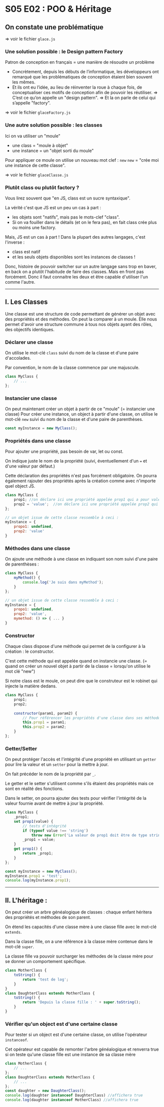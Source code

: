 # S05 E02 : POO & Héritage

## On constate une problématique

=> voir le fichier `glace.js`

### Une solution possible : le Design pattern Factory

Patron de conception en français = une manière de résoudre un problème

- Concrètement, depuis les débuts de l’informatique, les développeurs ont remarqué que les problématiques de conception étaient bien souvent les mêmes.
- Et ils ont eu l’idée, au lieu de réinventer la roue à chaque fois, de conceptualiser ces motifs de conception afin de pouvoir les réutiliser.
=> C’est ce qu’on appelle un "design pattern". 
=> Et la on parle de celui qui s’appelle "factory".

=> voir le fichier `glaceFactory.js`

### Une autre solution possible : les classes

Ici on va utiliser un "moule"
- une class = "moule à objet"
- une instance = un "objet sorti du moule"

Pour appliquer ce moule on utilise un nouveau mot clef : `new`
`new` = "crée moi une instance de cette classe".

=> voir le fichier `glaceClasse.js`


### Plutôt class ou plutôt factory ?

Vous lirez souvent que "en JS, class est un sucre syntaxique".

La vérité c'est que JS est un peu un cas à part : 
- les objets sont "natifs", mais pas le mots-clef "class". 
- Si on va fouiller dans le détails (et on le fera pas), en fait class crée plus ou moins une factory.

Mais, JS est un cas à part ! Dans la plupart des autres langages, c'est l'inverse :
- class est natif
- et les seuls objets disponibles sont les instances de classes !

Donc, histoire de pouvoir switcher sur un autre langage sans trop en baver, en back on a plutôt l'habitude de faire des classes.
Mais en front pas forcément. Donc il faut connaitre les deux et être capable d'utiliser l'un comme l'autre.

------


## I. Les Classes

Une classe est une structure de code permettant de générer un objet avec des propriétés et des méthodes. On peut la comparer à un moule. Elle nous permet d'avoir une structure commune à tous nos objets ayant des rôles, des objectifs identiques.

### Déclarer une classe

On utilise le mot-clé `class` suivi du nom de la classe et d'une paire d'accolades.

Par convention, le nom de la classe commence par une majuscule.

```js
class MyClass {
    // ...
};
```

### Instancier une classe

On peut maintenant créer un objet à partir de ce "moule" (= instancier une classe)
Pour créer une instance, un object à partir d'une classe, on utilise le mot-clé `new` suivi du nom de la classe et d'une paire de parenthèses.

```js
const myInstance = new MyClass();
```


### Propriétés dans une classe

Pour ajouter une propriété, pas besoin de var, let ou const.

On indique juste le nom de la propriété (suivi, éventuellement d'un `=` et d'une valeur par défaut.)

Cette déclaration des propriétés n'est pas forcément obligatoire. On pourra également rajouter des propriétés après la création comme avec n'importe quel object JS.

```js
class MyClass {
    prop1; //on déclare ici une propriété appelée prop1 qui a pour valeur undefined.
    prop2 = 'value';  //on déclare ici une propriété appelée prop2 qui a pour valeur par default 'value'.
};

// un objet issue de cette classe ressemble à ceci :
myInstance = {
    propo1: undefined,
    prop2: 'value'
}

```

### Méthodes dans une classe

On ajoute une méthode à une classe en indiquant son nom suivi d'une paire de parenthèses :

```js
class MyClass {
    myMethod() {
        console.log('Je suis dans myMethod');
    }
};

// un objet issue de cette classe ressemble à ceci :
myInstance = {
    propo1: undefined,
    prop2: 'value',
    mymethod: () => { ... }
}
```


### Constructor

Chaque class dispose d'une méthode qui permet de la configurer à la création : le constructor.

C'est cette méthode qui est appelée quand on instancie une classe. (= quand on créer un nouvel objet à partir de la classe = lorsqu'on utilise le mot clé "new")

Si notre class est le moule, on peut dire que le construteur est le robinet qui injecte la matière dedans.

```js
class MyClass {
    prop1;
    prop2;
    
    constructor(param1, param2) {
        // Pour référencer les propriétés d'une classe dans ses méthodes, on utilise le mot-clé `this`.
        this.prop1 = param1;
        this.prop2 = param2;
    }
};
```


### Getter/Setter

On peut protéger l'accès et l'intégrité d'une propriété en utilisant un `getter` pour lire la valeur et un `setter` pour la mettre à jour.

On fait précéder le nom de la propriété par `_`.

Le getter et le setter s'utilisent comme s'ils étaient des propriétés mais ce sont en réalité des fonctions.

Dans le setter, on pourra ajouter des tests pour vérifier l'intégrité de la valeur fournie avant de mettre à jour la propriété.

```js
class MyClass {
    _prop1;    
    set prop1(value) {
        // tests d'intégrité
        if (typeof value !== 'string')
            throw new Error('La valeur de prop1 doit être de type string');
        _prop1 = value;
    }
    get prop1() {
        return _prop1;
    }
};

const myInstance = new MyClass();
myInstance.prop1 = 'test';
console.log(myInstance.prop1);
```

-------

## II. L'héritage :

On peut créer un arbre généalogique de classes : chaque enfant héritera des propriétés et méthodes de son parent.

On étend les capacités d'une classe mère à une classe fille avec le mot-clé `extends`.

Dans la classe fille, on a une référence à la classe mère contenue dans le mot-clé `super`.

La classe fille va pouvoir surcharger les méthodes de la classe mère pour se donner un comportement spécifique.

```js
class MotherClass {
    toString() {
        return 'test de log';
    }
}
class DaughterClass extends MotherClass {
    toString() {
        return 'Depuis la classe fille : ' + super.toString();
    }
}
```


### Vérifier qu'un object est d'une certaine classe

Pour tester si un object est d'une certaine classe, on utilise l'opérateur `instanceof`.

Cet opérateur est capable de remonter l'arbre généalogique et renverra true si on teste qu'une classe fille est une instance de sa classe mère


```javascript
class MotherClass {
    // ...
};
class DaughterClass extends MotherClass {
    // ...
};
const daughter = new DaughterClass();
console.log(daughter instanceof DaughterClass) //affichera true
console.log(daughter instanceof MotherClass) //affichera true
```